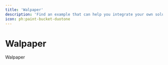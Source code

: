 ```yaml
---
title: 'Walpaper'
description: 'Find an example that can help you integrate your own solution.'
icon: ph:paint-bucket-duotone
---
```



# Walpaper

Walpaper
